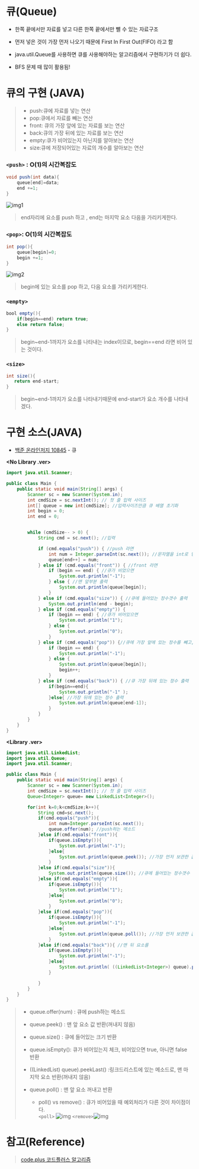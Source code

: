 # 큐(Queue)

- 한쪽 끝에서만 자료를 넣고 다른 한쪽 끝에서만 뺄 수 있는 자료구조

- 먼저 넣은 것이 가장 먼저 나오기 때문에 First In First Out(FIFO) 라고 함

- java.util.Queue를 사용하면 큐를 사용해야하는 알고리즘에서 구현하기가 더 쉽다.
- BFS 문제 때 많이 활용됨!

# 큐의 구현 (JAVA)

> - push:큐에 자료를 넣는 연산
> - pop:큐에서 자료를 빼는 연산
> - front: 큐의 가장 앞에 있는 자료를 보는 연산
> - back:큐의 가장 뒤에 있는 자료를 보는 연산
> - empty:큐가 비어있는지 아닌지를 알아보는 연산
> - size:큐에 저장되어있는 자료의 개수를 알아보는 연산

### `<push>` : O(1)의 시간복잡도

```java
void push(int data){
    queue[end]=data;
    end +=1;
}
```

![img1](image/queue_img1.JPG)

> end자리에 요소를 push 하고 , end는 마지막 요소 다음을 가리키게한다.

### `<pop>`: O(1)의 시간복잡도

```java
int pop(){
    queue[begin]=0;
    begin +=1;
}
```

![img2](image/queue_img2.JPG)

> begin에 있는 요소를 pop 하고, 다음 요소를 가리키게한다.

### `<empty>`

```java
bool empty(){
    if(begin==end) return true;
    else return false;
}
```

> begin~end-1까지가 요소를 나타내는 index이므로, begin==end 라면 비어 있는 것이다.

### `<size>`

```java
int size(){
   return end-start;
}
```

> begin~end-1까지가 요소를 나타내기때문에 end-start가 요소 개수를 나타내겠다.

# 구현 소스(JAVA)

- [백준 온라인저지 10845](https://www.acmicpc.net/problem/10845) - 큐

**<No Library .ver>**

```java
import java.util.Scanner;

public class Main {
    public static void main(String[] args) {
        Scanner sc = new Scanner(System.in);
        int cmdSize = sc.nextInt(); // 첫 줄 입력 사이즈
        int[] queue = new int[cmdSize]; //입력사이즈만큼 큐 배열 초기화
        int begin = 0;
        int end = 0;


        while (cmdSize-- > 0) {
            String cmd = sc.next(); //입력

            if (cmd.equals("push")) { //push 라면
                int num = Integer.parseInt(sc.next()); //문자열을 int로 형변환
                queue[end++] = num;
            } else if (cmd.equals("front")) { //front 라면
                if (begin == end) { //큐가 비었으면
                    System.out.println("-1");
                } else { //맨 앞부분 출력
                    System.out.println(queue[begin]);
                }
            } else if (cmd.equals("size")) { //큐에 들어있는 정수갯수 출력
                System.out.println(end - begin);
            } else if (cmd.equals("empty")) {
                if (begin == end) { //큐가 비어있으면
                    System.out.println("1");
                } else {
                    System.out.println("0");
                }
            } else if (cmd.equals("pop")) {//큐에 가장 앞에 있는 정수를 빼고, 그 수를 출력
                if (begin == end) {
                    System.out.println("-1");
                } else {
                    System.out.println(queue[begin]);
                    begin++;
                }
            } else if (cmd.equals("back")) { //큐 가장 뒤에 있는 정수 출력
                if(begin==end){
                    System.out.println("-1" );
                }else{ //가장 뒤에 있는 정수 출력
                    System.out.println(queue[end-1]);
                }
            }
        }
    }
}
```

**<Library .ver>**

```java
import java.util.LinkedList;
import java.util.Queue;
import java.util.Scanner;

public class Main {
    public static void main(String[] args) {
        Scanner sc = new Scanner(System.in);
        int cmdSize = sc.nextInt(); // 첫 줄 입력 사이즈
        Queue<Integer> queue= new LinkedList<Integer>();

        for(int k=0;k<cmdSize;k++){
            String cmd=sc.next();
            if(cmd.equals("push")){
                int num=Integer.parseInt(sc.next());
                queue.offer(num); //push하는 메소드
            }else if(cmd.equals("front")){
                if(queue.isEmpty()){
                    System.out.println("-1");
                }else{
                    System.out.println(queue.peek()); //가장 먼저 보관한 값 단순 참조(꺼내지 않음)
                }
            }else if(cmd.equals("size")){
                System.out.println(queue.size()); //큐에 들어있는 정수갯수 출력
            }else if(cmd.equals("empty")){
                if(queue.isEmpty()){
                    System.out.println("1");
                }else{
                    System.out.println("0");
                }
            }else if(cmd.equals("pop")){
                if(queue.isEmpty()){
                    System.out.println("-1");
                }else{
                    System.out.println(queue.poll()); //가장 먼저 보관한 값 꺼내고 반환
                }
            }else if(cmd.equals("back")){ //맨 뒤 요소를
                if(queue.isEmpty()){
                    System.out.println("-1");
                }else{
                    System.out.println( ((LinkedList<Integer>) queue).peekLast()); //맨 뒤 요소 출력
                }

            }
        }
    }
}
```

> - queue.offer(num) : 큐에 push하는 메소드
> - queue.peek() : 맨 앞 요소 값 반환(꺼내지 않음)
> - queue.size() : 큐에 들어있는 크기 반환
> - queue.isEmpty(): 큐가 비어있는지 체크, 비어있으면 true, 아니면 false 반환
> - ((LinkedList<Integer>) queue).peekLast() :링크드리스트에 있는 메소드로, 맨 마지막 요소 반환(꺼내지 않음)
> - queue.poll() : 맨 앞 요소 꺼내고 반환
>
>   - poll() vs remove() : 큐가 비어있을 때 예외처리가 다른 것이 차이점이다.<br> `<poll>` ![img](image/queue_img4.JPG) `<remove>`![img](image/queue_img3.JPG)

# 참고(Reference)

> [code.plus 코드플러스 알고리즘](https://code.plus/course/41)

<!-- 나중에 참고해볼 또 다른 풀이방법 -->
<!-- https://blog.naver.com/PostView.nhn?blogId=yongyos&logNo=221455392340 -->
